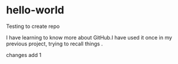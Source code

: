 # hello-world
Testing to create repo

I have learning to know more about GitHub.I have used it once in my previous project, trying to recall things .

changes add 1

